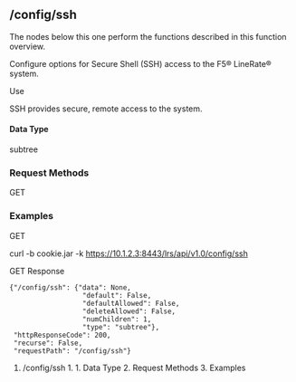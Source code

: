 ## /config/ssh

The nodes below this one perform the functions described in this function
overview.

Configure options for Secure Shell (SSH) access to the F5® LineRate® system.

Use

SSH provides secure, remote access to the system.

#### Data Type

subtree

### Request Methods

GET

### Examples

GET

curl -b cookie.jar -k https://10.1.2.3:8443/lrs/api/v1.0/config/ssh

GET Response

    
    {"/config/ssh": {"data": None,
                      "default": False,
                      "defaultAllowed": False,
                      "deleteAllowed": False,
                      "numChildren": 1,
                      "type": "subtree"},
     "httpResponseCode": 200,
     "recurse": False,
     "requestPath": "/config/ssh"}
    

  1. /config/ssh
    1.       1. Data Type
    2. Request Methods
    3. Examples

